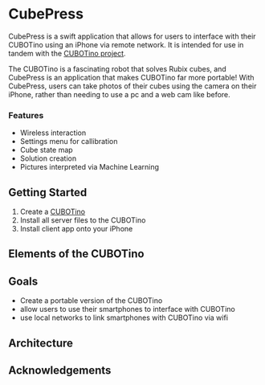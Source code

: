 # CubePress
CubePress is a swift application that allows for users to interface with their CUBOTino using an iPhone via remote network. It is intended for use in tandem with the [CUBOTino project](https://github.com/AndreaFavero71/CUBOTino_base_version).

The CUBOTino is a fascinating robot that solves Rubix cubes, and CubePress is an application that makes CUBOTino far more portable! With CubePress, users can take photos of their cubes using the camera on their iPhone, rather than needing to use a pc and a web cam like before.

### Features
- Wireless interaction
- Settings menu for callibration
- Cube state map
- Solution creation
- Pictures interpreted via Machine Learning
 
## Getting Started
1. Create a [CUBOTino](https://github.com/AndreaFavero71/CUBOTino_base_version)
2. Install all server files to the CUBOTino
3. Install client app onto your iPhone

## Elements of the CUBOTino

## Goals
- Create a portable version of the CUBOTino
- allow users to use their smartphones to interface with CUBOTino
- use local networks to link smartphones with CUBOTino via wifi

## Architecture

## Acknowledgements

